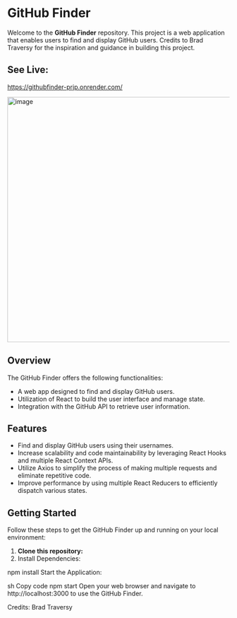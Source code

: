 # GitHub Finder

Welcome to the **GitHub Finder** repository. This project is a web application that enables users to find and display GitHub users. Credits to Brad Traversy for the inspiration and guidance in building this project.

## See Live: 
https://githubfinder-prjp.onrender.com/

<img width="555" alt="image" src="https://github.com/akhmadmamirov/GitHubFinder-App/assets/105142060/1f198e88-6633-4497-91cf-a0ae47fc3018">

## Overview

The GitHub Finder offers the following functionalities:

- A web app designed to find and display GitHub users.
- Utilization of React to build the user interface and manage state.
- Integration with the GitHub API to retrieve user information.

## Features

- Find and display GitHub users using their usernames.
- Increase scalability and code maintainability by leveraging React Hooks and multiple React Context APIs.
- Utilize Axios to simplify the process of making multiple requests and eliminate repetitive code.
- Improve performance by using multiple React Reducers to efficiently dispatch various states.

## Getting Started

Follow these steps to get the GitHub Finder up and running on your local environment:

1. **Clone this repository:**
2. Install Dependencies:

npm install
Start the Application:

sh
Copy code
npm start
Open your web browser and navigate to http://localhost:3000 to use the GitHub Finder.


Credits:
Brad Traversy



